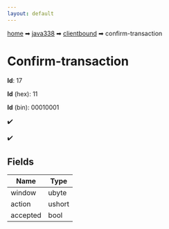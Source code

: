 ```yaml
---
layout: default
---
```


[home](/) ➡ [java338](/protocol/java338) ➡ [clientbound](/protocol/java338/clientbound) ➡ confirm-transaction

# Confirm-transaction

**Id**: 17

**Id** (hex): 11

**Id** (bin): 00010001

✔️

✔️

## Fields

Name | Type
---|---
window | ubyte
action | ushort
accepted | bool

